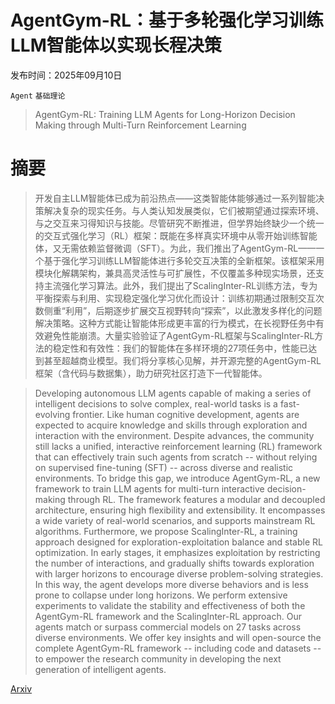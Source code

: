 # AgentGym-RL：基于多轮强化学习训练LLM智能体以实现长程决策

发布时间：2025年09月10日

`Agent` `基础理论`

> AgentGym-RL: Training LLM Agents for Long-Horizon Decision Making through Multi-Turn Reinforcement Learning

# 摘要

> 开发自主LLM智能体已成为前沿热点——这类智能体能够通过一系列智能决策解决复杂的现实任务。与人类认知发展类似，它们被期望通过探索环境、与之交互来习得知识与技能。尽管研究不断推进，但学界始终缺少一个统一的交互式强化学习（RL）框架：既能在多样真实环境中从零开始训练智能体，又无需依赖监督微调（SFT）。为此，我们推出了AgentGym-RL——一个基于强化学习训练LLM智能体进行多轮交互决策的全新框架。该框架采用模块化解耦架构，兼具高灵活性与可扩展性，不仅覆盖多种现实场景，还支持主流强化学习算法。此外，我们提出了ScalingInter-RL训练方法，专为平衡探索与利用、实现稳定强化学习优化而设计：训练初期通过限制交互次数侧重“利用”，后期逐步扩展交互视野转向“探索”，以此激发多样化的问题解决策略。这种方式能让智能体形成更丰富的行为模式，在长视野任务中有效避免性能崩溃。大量实验验证了AgentGym-RL框架与ScalingInter-RL方法的稳定性和有效性：我们的智能体在多样环境的27项任务中，性能已达到甚至超越商业模型。我们将分享核心见解，并开源完整的AgentGym-RL框架（含代码与数据集），助力研究社区打造下一代智能体。

> Developing autonomous LLM agents capable of making a series of intelligent decisions to solve complex, real-world tasks is a fast-evolving frontier. Like human cognitive development, agents are expected to acquire knowledge and skills through exploration and interaction with the environment. Despite advances, the community still lacks a unified, interactive reinforcement learning (RL) framework that can effectively train such agents from scratch -- without relying on supervised fine-tuning (SFT) -- across diverse and realistic environments. To bridge this gap, we introduce AgentGym-RL, a new framework to train LLM agents for multi-turn interactive decision-making through RL. The framework features a modular and decoupled architecture, ensuring high flexibility and extensibility. It encompasses a wide variety of real-world scenarios, and supports mainstream RL algorithms. Furthermore, we propose ScalingInter-RL, a training approach designed for exploration-exploitation balance and stable RL optimization. In early stages, it emphasizes exploitation by restricting the number of interactions, and gradually shifts towards exploration with larger horizons to encourage diverse problem-solving strategies. In this way, the agent develops more diverse behaviors and is less prone to collapse under long horizons. We perform extensive experiments to validate the stability and effectiveness of both the AgentGym-RL framework and the ScalingInter-RL approach. Our agents match or surpass commercial models on 27 tasks across diverse environments. We offer key insights and will open-source the complete AgentGym-RL framework -- including code and datasets -- to empower the research community in developing the next generation of intelligent agents.

[Arxiv](https://arxiv.org/abs/2509.08755)